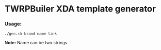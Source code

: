 # TWRPBuiler XDA template generator

### Usage:
```
./gen.sh brand name link
```
**Note:** Name can be two strings
